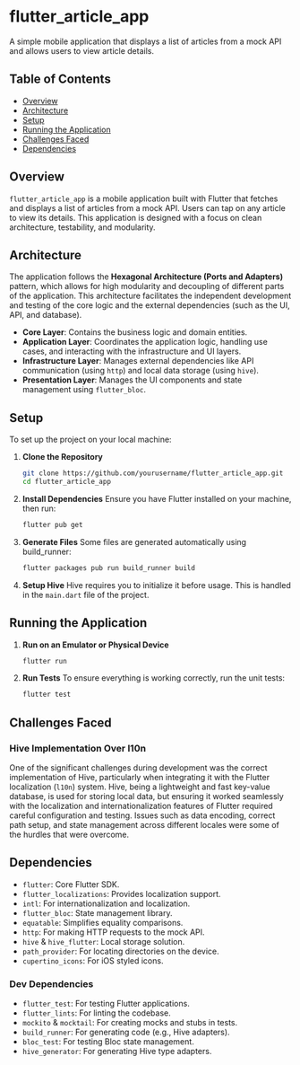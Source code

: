 # flutter_article_app

A simple mobile application that displays a list of articles from a mock API and allows users to view article details.

## Table of Contents

- [Overview](#overview)
- [Architecture](#architecture)
- [Setup](#setup)
- [Running the Application](#running-the-application)
- [Challenges Faced](#challenges-faced)
- [Dependencies](#dependencies)

## Overview

`flutter_article_app` is a mobile application built with Flutter that fetches and displays a list of articles from a mock API. Users can tap on any article to view its details. This application is designed with a focus on clean architecture, testability, and modularity.

## Architecture

The application follows the **Hexagonal Architecture (Ports and Adapters)** pattern, which allows for high modularity and decoupling of different parts of the application. This architecture facilitates the independent development and testing of the core logic and the external dependencies (such as the UI, API, and database).

- **Core Layer**: Contains the business logic and domain entities.
- **Application Layer**: Coordinates the application logic, handling use cases, and interacting with the infrastructure and UI layers.
- **Infrastructure Layer**: Manages external dependencies like API communication (using `http`) and local data storage (using `hive`).
- **Presentation Layer**: Manages the UI components and state management using `flutter_bloc`.

## Setup

To set up the project on your local machine:

1. **Clone the Repository**

   ```bash
   git clone https://github.com/yourusername/flutter_article_app.git
   cd flutter_article_app
   ```

2. **Install Dependencies**
   Ensure you have Flutter installed on your machine, then run:

   ```bash
   flutter pub get
   ```

3. **Generate Files**
   Some files are generated automatically using build_runner:

   ```bash
   flutter packages pub run build_runner build
   ```

4. **Setup Hive**
   Hive requires you to initialize it before usage. This is handled in the `main.dart` file of the project.

## Running the Application

1. **Run on an Emulator or Physical Device**

   ```bash
   flutter run
   ```

2. **Run Tests**
   To ensure everything is working correctly, run the unit tests:

   ```bash
   flutter test
   ```

## Challenges Faced

### Hive Implementation Over l10n

One of the significant challenges during development was the correct implementation of Hive, particularly when integrating it with the Flutter localization (`l10n`) system. Hive, being a lightweight and fast key-value database, is used for storing local data, but ensuring it worked seamlessly with the localization and internationalization features of Flutter required careful configuration and testing. Issues such as data encoding, correct path setup, and state management across different locales were some of the hurdles that were overcome.

## Dependencies

- `flutter`: Core Flutter SDK.
- `flutter_localizations`: Provides localization support.
- `intl`: For internationalization and localization.
- `flutter_bloc`: State management library.
- `equatable`: Simplifies equality comparisons.
- `http`: For making HTTP requests to the mock API.
- `hive` & `hive_flutter`: Local storage solution.
- `path_provider`: For locating directories on the device.
- `cupertino_icons`: For iOS styled icons.

### Dev Dependencies

- `flutter_test`: For testing Flutter applications.
- `flutter_lints`: For linting the codebase.
- `mockito` & `mocktail`: For creating mocks and stubs in tests.
- `build_runner`: For generating code (e.g., Hive adapters).
- `bloc_test`: For testing Bloc state management.
- `hive_generator`: For generating Hive type adapters.
